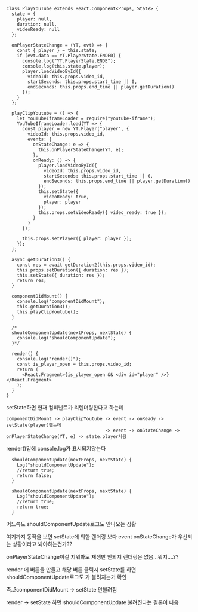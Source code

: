 ```
class PlayYouTube extends React.Component<Props, State> {
  state = {
    player: null,
    duration: null,
    videoReady: null
  };

  onPlayerStateChange = (YT, evt) => {
    const { player } = this.state;
    if (evt.data == YT.PlayerState.ENDED) {
      console.log("YT.PlayerState.ENDE");
      console.log(this.state.player);
      player.loadVideoById({
        videoId: this.props.video_id,
        startSeconds: this.props.start_time || 0,
        endSeconds: this.props.end_time || player.getDuration()
      });
    }
  };

  playClipYoutube = () => {
    let YouTubeIframeLoader = require("youtube-iframe");
    YouTubeIframeLoader.load(YT => {
      const player = new YT.Player("player", {
        videoId: this.props.video_id,
        events: {
          onStateChange: e => {
            this.onPlayerStateChange(YT, e);
          },
          onReady: () => {
            player.loadVideoById({
              videoId: this.props.video_id,
              startSeconds: this.props.start_time || 0,
              endSeconds: this.props.end_time || player.getDuration()
            });
            this.setState({
              videoReady: true,
              player: player
            });
            this.props.setVideoReady({ video_ready: true });
          }
        }
      });

      this.props.setPlayer({ player: player });
    });
  };

  async getDuration3() {
    const res = await getDuration2(this.props.video_id);
    this.props.setDuration({ duration: res });
    this.setState({ duration: res });
    return res;
  }

  componentDidMount() {
    console.log("componentDidMount");
    this.getDuration3();
    this.playClipYoutube();
  }

  /*
  shouldComponentUpdate(nextProps, nextState) {
    console.log("shouldComponentUpdate");
  }*/

  render() {
    console.log("render()");
    const is_player_open = this.props.video_id;
    return (
      <React.Fragment>{is_player_open && <div id="player" />}</React.Fragment>
    );
  }
}
```

setState하면 현재 컴퍼넌트가 리렌더링한다고 하는데

```
componentDidMount -> playClipYoutube -> event -> onReady -> setState(player)했는데
                                     -> event -> onStateChange -> onPlayerStateChange(YT, e) -> state.player사용
```

render()밑에 console.log가 표시되지않는다

```
  shouldComponentUpdate(nextProps, nextState) {
    Log("shouldComponentUpdate");
    //return true;
    return false;
  }
```

```
  shouldComponentUpdate(nextProps, nextState) {
    Log("shouldComponentUpdate");
    //return true;
    return true;
  }
```

어느쪽도 shouldComponentUpdate로그도 안나오는 상황

여기까지 동작을 보면
setState에 의한 렌더링 보다 event onStateChange가 우선되는 상황이라고 봐야하는건가??

onPlayerStateChange이걸 지워봐도 재생만 안되지 렌더링은 없음...뭐지....??

render 에 버튼을 만들고 해당 버튼 클릭시 setState를 하면 shouldComponentUpdate로그도 가 불려지는거 확인

즉..?componentDidMount -> setState 안불려짐

render -> setState 하면 shouldComponentUpdate 불려진다는 결론이 나옴
